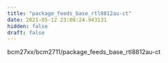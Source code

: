 ```yaml
---
title: "package_feeds_base_rtl8812au-ct"
date: 2021-05-12 23:08:24.943131
hidden: false
draft: false
---
```


bcm27xx/bcm2711/package_feeds_base_rtl8812au-ct

